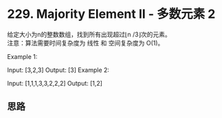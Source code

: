 # 229. Majority Element II - 多数元素 2

给定大小为n的整数数组，找到所有出现超过⌊n /3⌋次的元素。  
注意：算法需要时间复杂度为 线性 和 空间复杂度为 O(1)。  

Example 1:

Input: [3,2,3]
Output: [3]
Example 2:

Input: [1,1,1,3,3,2,2,2]
Output: [1,2]

## 思路  





